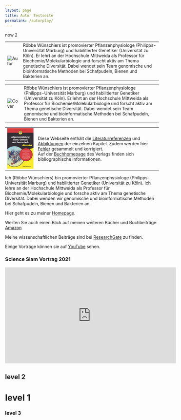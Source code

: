 ```yaml
---
layout: page
title: Autor Testseite
permalink: /autorplay/
---
```


now 2

<table>
  <tr>
    <td><img src="/dummie/rwsmall.png" alt="Autor" style="min-width:50;"></td>
    <td>Röbbe Wünschiers ist promovierter Pflanzenphysiologe (Philipps-Universität Marburg) und habilitierter Genetiker (Universität zu Köln). Er lehrt an der Hochschule Mittweida als Professor für Biochemie/Molekularbiologie und forscht aktiv am Thema genetische Diversität. Dabei wendet sein Team genomische und bioinformatische Methoden bei Schafpudeln, Bienen und Bakterien an. </td>
  </tr>
 </table>
 
 <table>
  <tr>
    <td><img src="/dummie/cover-dummie.png" alt="Cover" class="responsive"></td>
    <td>Röbbe Wünschiers ist promovierter Pflanzenphysiologe (Philipps-Universität Marburg) und habilitierter Genetiker (Universität zu Köln). Er lehrt an der Hochschule Mittweida als Professor für Biochemie/Molekularbiologie und forscht aktiv am Thema genetische Diversität. Dabei wendet sein Team genomische und bioinformatische Methoden bei Schafpudeln, Bienen und Bakterien an. </td>
  </tr>
 </table>
 
<table>
  <tr>
    <td><a href="https://www.wiley-vch.de/de/fachgebiete/naturwissenschaften/allgemeinbildung-gene-genetik-und-gentechnik-fuer-dummies-978-3-527-71746-0"><img src="cover-dummie.png" alt="Buchdeckel" class="responsive"></a></td>
    <td>Diese Webseite enthält die <a href="quellen">Literaturreferenzen</a> und <a href="gallery">Abbildungen</a> der einzelnen Kapitel. Zudem werden hier <a href="errata">Fehler</a> gesammelt und korrigiert.<br>Auf der <a href="https://www.wiley-vch.de/de/fachgebiete/naturwissenschaften/allgemeinbildung-gene-genetik-und-gentechnik-fuer-dummies-978-3-527-71746-0">Buchhomepage</a> des Verlags finden sich bibliographische Informationen. </td>
  </tr>
 </table>

Ich (Röbbe Wünschiers) bin promovierter Pflanzenphysiologe (Philipps-Universität Marburg) und habilitierter Genetiker (Universität zu Köln). Ich lehre an der Hochschule Mittweida als Professor für Biochemie/Molekularbiologie und forsche aktiv am Thema genetische Diversität. Dabei wenden wir genomische und bioinformatische Methoden bei Schafpudeln, Bienen und Bakterien an.

Hier geht es zu meiner [Homepage](https://www.staff.hs-mittweida.de/~wuenschi). 

Werfen Sie auch einen Blick auf meinen weiteren Bücher und Buchbeiträge: [Amazon](https://www.amazon.de/R%25C3%25B6bbe-W%25C3%25BCnschiers/e/B001K6M8OY%3Fref=dbs_a_mng_rwt_scns_share)

Meine wissenschaftlichen Beiträge sind bei [ResearchGate](https://www.researchgate.net/profile/Roebbe-Wuenschiers) zu finden.

Einige Vorträge können sie auf [YouTube](https://www.youtube.com/results?search_query=wünschiers) sehen.

<h3>Science Slam Vortrag 2021</h3>

<iframe width="560" height="315" src="https://www.youtube.com/embed/OL33AcXbOLA" title="YouTube video player" frameborder="0" allow="accelerometer; autoplay; clipboard-write; encrypted-media; gyroscope; picture-in-picture" allowfullscreen></iframe>

## level 2

# level 1

### level 3
